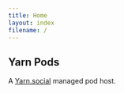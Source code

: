 ```yaml
---
title: Home
layout: index
filename: /
---
```


## Yarn Pods

A [Yarn.social](https://yarn.social) managed pod host.